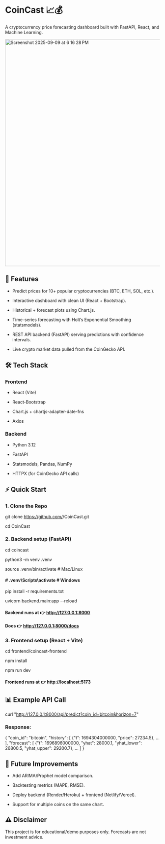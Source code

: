 # CoinCast 📈💰

A cryptocurrency price forecasting dashboard built with FastAPI, React, and Machine Learning.

<img width="536" height="736" alt="Screenshot 2025-09-09 at 6 16 28 PM" src="https://github.com/user-attachments/assets/510f2471-c1a9-4bca-9bfa-8ecbeff525c7" />

## 🚀 Features

- Predict prices for 10+ popular cryptocurrencies (BTC, ETH, SOL, etc.).

- Interactive dashboard with clean UI (React + Bootstrap).

- Historical + forecast plots using Chart.js.

- Time-series forecasting with Holt’s Exponential Smoothing (statsmodels).

- REST API backend (FastAPI) serving predictions with confidence intervals.

- Live crypto market data pulled from the CoinGecko API.

## 🛠️ Tech Stack

### Frontend

- React (Vite)

- React-Bootstrap

- Chart.js + chartjs-adapter-date-fns

- Axios

### Backend

- Python 3.12

- FastAPI

- Statsmodels, Pandas, NumPy

- HTTPX (for CoinGecko API calls)

## ⚡ Quick Start

### 1. Clone the Repo

git clone https://github.com/<your-username>/CoinCast.git

cd CoinCast

### 2. Backend setup (FastAPI)

cd coincast

python3 -m venv .venv

source .venv/bin/activate # Mac/Linux

#### # .venv\Scripts\activate # Windows

pip install -r requirements.txt

uvicorn backend.main:app --reload

#### Backend runs at 👉 http://127.0.0.1:8000

#### Docs 👉 http://127.0.0.1:8000/docs

### 3. Frontend setup (React + Vite)

cd frontend/coincast-frontend

npm install

npm run dev

#### Frontend runs at 👉 http://localhost:5173

## 📊 Example API Call

curl "http://127.0.0.1:8000/api/predict?coin_id=bitcoin&horizon=7"

### Response:

{
"coin_id": "bitcoin",
"history": [
{"t": 1694304000000, "price": 27234.5},
...
],
"forecast": [
{"t": 1696896000000, "yhat": 28000.1, "yhat_lower": 26800.5, "yhat_upper": 29200.7},
...
]
}

## 📌 Future Improvements

- Add ARIMA/Prophet model comparison.

- Backtesting metrics (MAPE, RMSE).

- Deploy backend (Render/Heroku) + frontend (Netlify/Vercel).

- Support for multiple coins on the same chart.

## ⚠️ Disclaimer

This project is for educational/demo purposes only. Forecasts are not investment advice.
